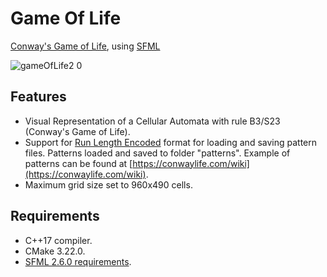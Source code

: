# Game Of Life
[Conway's Game of Life](https://en.wikipedia.org/wiki/Conway%27s_Game_of_Life), using [SFML](https://www.sfml-dev.org/index.php)

![gameOfLife2 0](https://github.com/alejandrofsevilla/game-of-life/assets/110661590/b650f6af-1aa7-45b8-b20a-3e18f63c934b)

## Features
* Visual Representation of a Cellular Automata with rule B3/S23 (Conway's Game of Life).
* Support for [Run Length Encoded](https://conwaylife.com/wiki/Run_Length_Encoded) format for loading and saving pattern files. Patterns loaded and saved to folder "patterns". Example of patterns can be found at [https://conwaylife.com/wiki](https://conwaylife.com/wiki).
* Maximum grid size set to 960x490 cells.
## Requirements
* C++17 compiler.
* CMake 3.22.0.
* [SFML 2.6.0 requirements](https://www.sfml-dev.org/tutorials/2.6/start-cmake.php#requirements).
